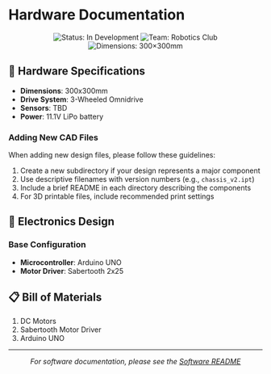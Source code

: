 # Hardware Documentation

<div align="center">
  <img src="https://img.shields.io/badge/Status-In%20Development-yellow" alt="Status: In Development">
  <img src="https://img.shields.io/badge/Team-Robotics%20Club-blue" alt="Team: Robotics Club">
  <img src="https://img.shields.io/badge/Dimensions-300×300mm-green" alt="Dimensions: 300×300mm">
</div>

## 🔧 Hardware Specifications

- **Dimensions**: 300x300mm
- **Drive System**: 3-Wheeled Omnidrive 
- **Sensors**: TBD
- **Power**: 11.1V LiPo battery

### Adding New CAD Files

When adding new design files, please follow these guidelines:
1. Create a new subdirectory if your design represents a major component
2. Use descriptive filenames with version numbers (e.g., `chassis_v2.ipt`)
3. Include a brief README in each directory describing the components
4. For 3D printable files, include recommended print settings

## 🔌 Electronics Design

### Base Configuration
- **Microcontroller**: Arduino UNO
- **Motor Driver**: Sabertooth 2x25


## 📋 Bill of Materials
1. DC Motors
2. Sabertooth Motor Driver
3. Arduino UNO

---

<div align="center">
  <i>For software documentation, please see the <a href="../CodeBase/README.md">Software README</a></i>
</div>
